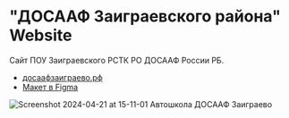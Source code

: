# "ДОСААФ Заиграевского района" Website
Сайт ПОУ Заиграевского РСТК РО ДОСААФ России РБ.
- [досаафзаиграево.рф](http://xn--80aaaakednol5djwh1c.xn--p1ai/)
- [Макет в Figma](https://www.figma.com/file/jFDSSzfIeDYhKtKaYuYNAl/Untitled?type=design&node-id=9%3A96&mode=design&t=eM42kUpaAixDTWhd-1)

![Screenshot 2024-04-21 at 15-11-01 Автошкола ДОСААФ Заиграево](https://github.com/CommaSoftware/dosaaf-zaigraevo/assets/112548523/6bd4bdc7-5000-4af7-8d0d-19213ccfc642)
